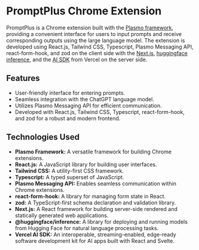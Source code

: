 # PromptPlus Chrome Extension

PromptPlus is a Chrome extension built with the [Plasmo framework](https://docs.plasmo.com/framework), providing a convenient interface for users to input prompts and receive corresponding outputs using the large language model. The extension is developed using React.js, Tailwind CSS, Typescript, Plasmo Messaging API, react-form-hook, and zod on the client side with the [Next.js](https://nextjs.org/), [huggingface inference](https://huggingface.co/inference-api), and the [AI SDK](https://vercel.com/blog/introducing-the-vercel-ai-sdk) from Vercel on the server side.

## Features

- User-friendly interface for entering prompts.
- Seamless integration with the ChatGPT language model.
- Utilizes Plasmo Messaging API for efficient communication.
- Developed with React.js, Tailwind CSS, Typescript, react-form-hook, and zod for a robust and modern frontend.

## Technologies Used

- **Plasmo Framework:** A versatile framework for building Chrome extensions.
- **React.js:** A JavaScript library for building user interfaces.
- **Tailwind CSS:** A utility-first CSS framework.
- **Typescript:** A typed superset of JavaScript.
- **Plasmo Messaging API:** Enables seamless communication within Chrome extensions.
- **react-form-hook:** A library for managing form state in React.
- **zod:** A TypeScript-first schema declaration and validation library.
- **Next.js:** A React framework for building server-side rendered and statically generated web applications.
- **@huggingface/inference:** A library for deploying and running models from Hugging Face for natural language processing tasks.
- **Vercel AI SDK:** An interoperable, streaming-enabled, edge-ready software development kit for AI apps built with React and Svelte.
